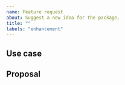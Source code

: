 ```yaml
---
name: Feature request
about: Suggest a new idea for the package.
title: ""
labels: "enhancement"
---
```


## Use case

<!--
     Please provide some background information on your use case for this new feature.
     Is your feature request related to a problem? Please give a clear and
     concise description of what the problem is.
-->

## Proposal

<!--
     Briefly but precisely describe what you would like `Arna` to be able to do.
     Consider attaching images showing what you are imagining.
-->
